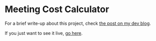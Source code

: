 # Meeting Cost Calculator

For a brief write-up about this project, check [the post on my dev blog](https://justinjoyce.dev/meeting-cost-calculator/).

If you just want to see it live, [go here](https://meetings.justinjoyce.dev/).

